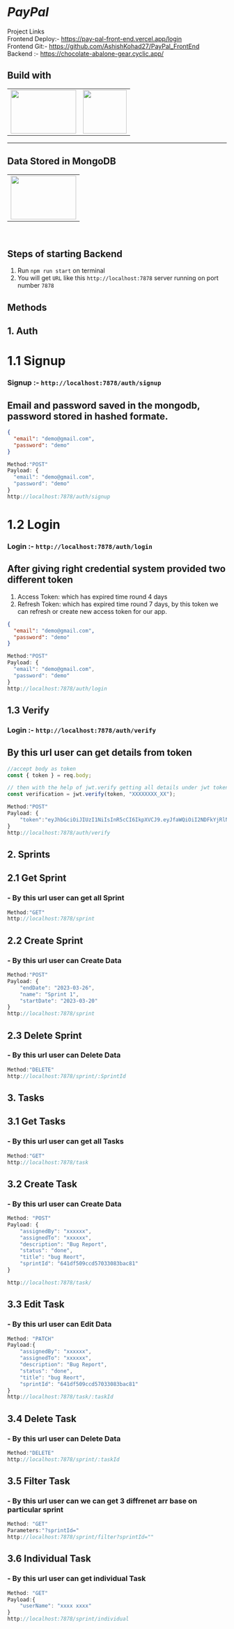 # _PayPal_

Project Links
<br/>
Frontend Deploy:- https://pay-pal-front-end.vercel.app/login
<br/>
Frontend Git:- https://github.com/AshishKohad27/PayPal_FrontEnd
<br/>
Backend :- https://chocolate-abalone-gear.cyclic.app/

## Build with

<table  align=center>
  <tr>
 <td align=center> <img src="https://upload.wikimedia.org/wikipedia/commons/thumb/d/d9/Node.js_logo.svg/1280px-Node.js_logo.svg.png"  height=100   width=150 ></td><td align=center> <img src="https://play-lh.googleusercontent.com/tYFJKlcOj4mUoS36v7w50TRvZ4HErZVkjo2Nvc4Ba_XE5xBr0Rphj4_BW-wMJ-JsDfEC" height=100   ></td>
  </tr>

</table>

<hr/>

## Data Stored in MongoDB

<table  align=center>
  <tr>
 <td align=center> <img src="https://www.edc4it.com/images/blog/mongodb.png"  height=100   width=150 ></td>
  </tr>
</table>

</br>

## Steps of starting Backend

1. Run `npm run start` on terminal
2. You will get `URL` like this `http://localhost:7878` server running on port number `7878`

## Methods

## 1. Auth

# 1.1 Signup

### Signup :- `http://localhost:7878/auth/signup`

## Email and password saved in the mongodb, password stored in hashed formate.

```json
{
  "email": "demo@gmail.com",
  "password": "demo"
}
```

```javascript
Method:"POST"
Payload: {
  "email": "demo@gmail.com",
  "password": "demo"
}
http://localhost:7878/auth/signup
```

# 1.2 Login

### Login :- `http://localhost:7878/auth/login`

## After giving right credential system provided two different token

1. Access Token: which has expired time round 4 days
2. Refresh Token: which has expired time round 7 days, by this token we can refresh or create new access token for our app.

```json
{
  "email": "demo@gmail.com",
  "password": "demo"
}
```

```javascript
Method:"POST"
Payload: {
  "email": "demo@gmail.com",
  "password": "demo"
}
http://localhost:7878/auth/login
```

## 1.3 Verify

### Login :- `http://localhost:7878/auth/verify`

## By this url user can get details from token

```javascript
//accept body as token
const { token } = req.body;

// then with the help of jwt.verify getting all details under jwt token
const verification = jwt.verify(token, "XXXXXXXX_XX");
```

```javascript
Method:"POST"
Payload: {
    "token":"eyJhbGciOiJIUzI1NiIsInR5cCI6IkpXVCJ9.eyJfaWQiOiI2NDFkYjRlNTAzNGI0ZjUwMWQ0MTJhMjIiLCJlbWFpbCI6ImFzaGlzaGtvaGFkQGdtYWlsLmNvbSIsIm5hbWUiOiJBc2hpc2ggS29oYWQiLCJpYXQiOjE2Nzk2Njg2NzAsImV4cCI6MTY4MDAxNDI3MH0.zkKdB91j-dSVlHAnUpVQhe7OqSRh95KYHTZLehecMPU"
}
http://localhost:7878/auth/verify
```

## 2. Sprints

## 2.1 Get Sprint

### - By this url user can get all Sprint

```javascript
Method:"GET"
http://localhost:7878/sprint
```

## 2.2 Create Sprint

### - By this url user can Create Data

```javascript
Method:"POST"
Payload: {
    "endDate": "2023-03-26",
    "name": "Sprint 1",
    "startDate": "2023-03-20"
}
http://localhost:7878/sprint
```

## 2.3 Delete Sprint

### - By this url user can Delete Data

```javascript
Method:"DELETE"
http://localhost:7878/sprint/:SprintId
```

## 3. Tasks

## 3.1 Get Tasks

### - By this url user can get all Tasks

```javascript
Method:"GET"
http://localhost:7878/task
```

## 3.2 Create Task

### - By this url user can Create Data

```javascript
Method: "POST"
Payload: {
    "assignedBy": "xxxxxx",
    "assignedTo": "xxxxxx",
    "description": "Bug Report",
    "status": "done",
    "title": "bug Reort",
    "sprintId": "641df509ccd57033083bac81"
}

http://localhost:7878/task/
```

## 3.3 Edit Task

### - By this url user can Edit Data

```javascript
Method: "PATCH"
Payload:{
    "assignedBy": "xxxxxx",
    "assignedTo": "xxxxxx",
    "description": "Bug Report",
    "status": "done",
    "title": "bug Reort",
    "sprintId": "641df509ccd57033083bac81"
}
http://localhost:7878/task/:taskId
```

## 3.4 Delete Task

### - By this url user can Delete Data

```javascript
Method:"DELETE"
http://localhost:7878/sprint/:taskId
```

## 3.5 Filter Task

### - By this url user can we can get 3 diffrenet arr base on particular sprint

```javascript
Method: "GET"
Parameters:"?sprintId="
http://localhost:7878/sprint/filter?sprintId=""
```

## 3.6 Individual Task

### - By this url user can get individual Task

```javascript
Method: "GET"
Payload:{
    "userName": "xxxx xxxx"
}
http://localhost:7878/sprint/individual
```
